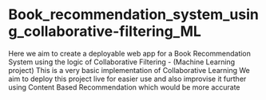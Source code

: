 # Book_recommendation_system_using_collaborative-filtering_ML
Here we aim to create a deployable web app for a Book Recommendation System using the logic of Collaborative Filtering - (Machine Learning project)
This is a very basic implementation of Collaborative Learning
We aim to deploy this project live for easier use and also improvise it further using Content Based Recommendation which would be more accurate
